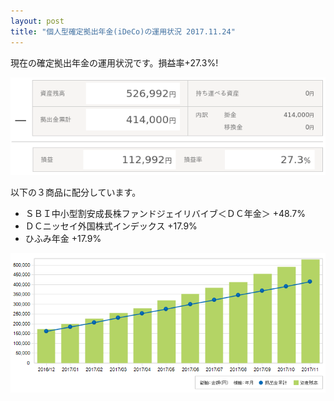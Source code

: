 ```yaml
---
layout: post
title: "個人型確定拠出年金(iDeCo)の運用状況 2017.11.24"
---
```

現在の確定拠出年金の運用状況です。損益率+27.3%!

![個人型確定拠出年金の損益](/assets/img/iDeCo-PL-20171124.png)

以下の３商品に配分しています。

- ＳＢＩ中小型割安成長株ファンドジェイリバイブ＜ＤＣ年金＞ +48.7%
- ＤＣニッセイ外国株式インデックス +17.9%
- ひふみ年金 +17.9%

![個人型確定拠出年金の残高推移](/assets/img/iDeCo-graph-20171124.png)
	